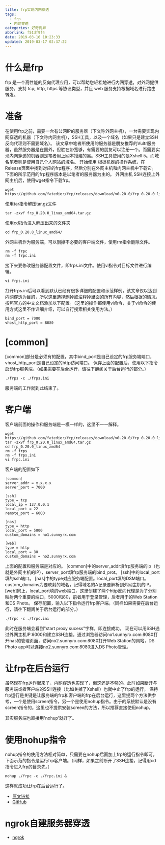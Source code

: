 ```yaml
---
title: frp实现内网穿透
tags:
  - frp
  - 内网穿透
categories: 好奇尚异
abbrlink: f51df9f4
date: 2019-03-16 10:23:33
updated: 2019-03-17 02:37:22
---
```


# 什么是frp

frp 是一个高性能的反向代理应用，可以帮助您轻松地进行内网穿透，对外网提供服务，支持 tcp, http, https 等协议类型，并且 web 服务支持根据域名进行路由转发。

# 准备
在使用frp之前，需要一台有公网IP的服务器（下文称外网主机），一台需要实现内网穿透的机器（下文称内网主机），SSH工具，以及一个域名（如果只是建立SSH反向代理则不需要域名）。
该文章中笔者所使用的服务器是朋友推荐的Vultr服务器，虽然服务器是在国外，但胜在带宽够，有需要的朋友可以注册一个。而需要实现内网穿透的机器则是笔者用上网本搭建的黑。SSH工具使用的是Xshell 5。而域名笔者则是使用自己个人网站的域名。
开始使用
根据机器的操作系统，在Release页面中找到对应的frp程序，然后分别在外网主机和内网主机中下载它。
下面的所示范用的frp程序版本是以笔者的服务器为主的。
外网主机
SSH连接上外网主机后，使用wget指令下载frp。
```jshelllanguage
wget https://github.com/fatedier/frp/releases/download/v0.20.0/frp_0.20.0_linux_amd64.tar.gz
```

使用tar指令解压tar.gz文件
```jshelllanguage
tar -zxvf frp_0.20.0_linux_amd64.tar.gz
```

使用cd指令进入解压出来的文件夹
```jshelllanguage
cd frp_0.20.0_linux_amd64/
```

外网主机作为服务端，可以删掉不必要的客户端文件，使用rm指令删除文件。
```jshelllanguage
rm -f frpc
rm -f frpc.ini
```

接下来要修改服务器配置文件，即frps.ini文件。使用vi指令对目标文件进行编辑。
```jshelllanguage
vi frps.ini
```

打开frps.ini后可以看到默认已经有很多详细的配置和示范样例，该文章仅以达到内网穿透为目的，所以这里选择删掉或注释掉里面的所有内容，然后根据的情况，按照官方的中文文档添加以下配置。（这里的操作都使用vi命令，关于vi命令的使用方式这里不作详细介绍，可以自行搜索相关使用方法。）
```jshelllanguage
bind_port = 7000
vhost_http_port = 8080
```
# [common]

[common]部分是必须有的配置，其中bind_port是自己设定的frp服务端端口，vhost_http_port是自己设定的http访问端口。
保存上面的配置后，使用以下指令启动frp服务端。（如果需要在后台运行，请往下翻阅关于后台运行的部分。）
```jshelllanguage
./frps -c ./frps.ini
```

服务端的工作就到此结束了。
# 客户端
客户端前面的操作和服务端是一模一样的，这里不一一解释。
```jshelllanguage
wget https://github.com/fatedier/frp/releases/download/v0.20.0/frp_0.20.0_linux_amd64.tar.gz
tar -zxvf frp_0.20.0_linux_amd64.tar.gz
cd frp_0.20.0_linux_amd64
rm -f frps
rm -f frps.ini
vi frpc.ini
```

客户端的配置如下
```jshelllanguage
[common]
server_addr = x.x.x.x
server_port = 7000

[ssh]
type = tcp
local_ip = 127.0.0.1
local_port = 22
remote_port = 6000

[nas]
type = http
local_port = 5000
custom_domains = no1.sunnyrx.com

[web]
type = http
local_port = 80
custom_domains = no2.sunnyrx.com
```

上面的配置和服务端是对应的。
[common]中的server_addr填frp服务端的ip（也就是外网主机的IP），server_port填frp服务端的bind_prot。
[ssh]中的local_port填的ssh端口。
[nas]中的type对应服务端配置。local_port填的DSM端口。custom_domains为要映射的域名，记得域名的A记录要解析到外网主机的IP。
[web]同上，local_port填的web端口。这里创建了两个http反向代理是为了分别映射两个重要的端口，5000和80，前者用于登录管理，后者用于的Web Station和DS Photo。
保存配置，输入以下指令运行frp客户端。（同样如果需要在后台运行，请往下翻阅关于后台运行的部分。）
```jshelllanguage
./frpc -c ./frpc.ini
```
此时在服务端会看到"start proxy sucess"字样，即连接成功。
现在可以用SSH通过外网主机IP:6000和建立SSH连接。通过浏览器访问no1.sunnyrx.com:8080打开nas的管理页面，访问no2.sunnyrx.com:8080打开Web Station的网站，DS Photo app可以连接no2.sunnyrx.com:8080进入DS Photo管理。
# 让frp在后台运行
虽然现在frp运作起来了，内网穿透也实现了，但这还是不够的。此时如果断开与服务端或者客户端的SSH连接（比如关掉了Xshell）也就中止了frp的运行。
保持frp运行是关键是让服务端的frp和客户端的frp在后台运行，这里提两个方法供参考，一个是使用screen指令，另一个是使用nohup指令。由于的系统默认是没有screen指令的，这里也不提供安装screen的方法，所以推荐直接使用nohup。

其实服务端也直接用'nohup'就好了。

# 使用nohup指令
nohup指令的使用方法相对简单，只需要在nohup后面加上frp的运行指令即可。下面示范的指令是运行frp客户端。（同样，如果之前断开了SSH连接，记得用cd指令进入frp的目录先。）
```jshelllanguage
nohup ./frpc -c ./frpc.ini &
```

这样就成功让frp在后台运行了。

-  [原文链接](https://www.jianshu.com/p/e8e26bcc6fe6)
-  [GitHub](https://github.com/fatedier/frp/blob/master/README_zh.md)

# ngrok自建服务器穿透
- [ngrok](https://www.jianshu.com/p/b81bb6a3c0b9)

